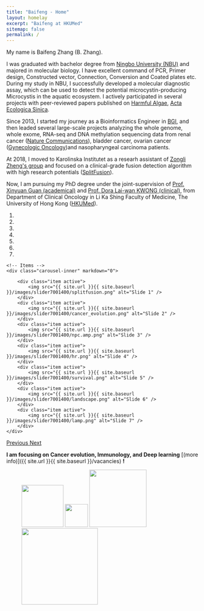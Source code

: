 ```yaml
---
title: "Baifeng - Home"
layout: homelay
excerpt: "Baifeng at HKUMed"
sitemap: false
permalink: /
---
```




My name is Baifeng Zhang (B. Zhang).

I was graduated with bachelor degree from [Ningbo University (NBU)](http://iso.nbu.edu.cn) and majored in molecular biology. I have excellent command of PCR, Primer design, Constructed vector, Connection, Conversion and Coated plates etc. During my study in NBU, I successfully developed a molecular diagnostic assay, which can be used to detect the potential microcystin-producing Microcystis in the aquatic ecosystem. I actively participated in several projects with peer-reviewed papers published on [Harmful Algae](https://doi.org/10.1016/j.hal.2014.04.018), [Acta Ecologica Sinica](https://doi.org/10.5846/stxb201308112059).

Since 2013, I started my journey as a Bioinformatics Engineer in [BGI](https://www.bgi.com/global/), and then leaded several large-scale projects analyzing the whole genome, whole exome, RNA-seq and DNA methylation sequencing data from renal cancer ([Nature Communications](http://zhangbaifeng.github.io/publications/)), bladder cancer, ovarian cancer ([Gynecologic Oncology](http://zhangbaifeng.github.io/publications/))and nasopharyngeal carcinoma patients.

At 2018, I moved to Karolinska Institutet as a researh assistant of [Zongli Zheng's group](https://ki.se/en/research/zongli-zheng) and focused on a clinical-grade fusion detection algorithm with high research potentials ([SplitFusion](https://www.researchsquare.com/article/rs-39138/v1)).

Now, I am pursuing my PhD degree under the joint-supervision of [Prof. Xinyuan Guan (academical)](https://www.oncology.hku.hk/en/Our-Team/Academic-Staff/Professor-Xin-yuan-GUAN/Professor-Xin-yuan-GUAN-Profile) and [Prof. Dora Lai-wan KWONG (clinical)](https://www.oncology.hku.hk/en/Our-Team/Academic-Staff/Professor-Dora-Lai-wan-KWONG/Professor-Dora-Lai-wan-KWONG-Profile), from Department of Clinical Oncology in Li Ka Shing Faculty of Medicine, The University of Hong Kong ([HKUMed](https://www.med.hku.hk/)). 

<div markdown="0" id="carousel" class="carousel slide" data-ride="carousel" data-interval="5000" data-pause="hover" >
    <!-- Menu -->
    <ol class="carousel-indicators">
        <li data-target="#carousel" data-slide-to="1" class="active"></li>
        <li data-target="#carousel" data-slide-to="2" class="active"></li>
        <li data-target="#carousel" data-slide-to="3" class="active"></li>
        <li data-target="#carousel" data-slide-to="4" class="active"></li>
        <li data-target="#carousel" data-slide-to="5" class="active"></li>
        <li data-target="#carousel" data-slide-to="6" class="active"></li>
        <li data-target="#carousel" data-slide-to="7" class="active"></li>
    </ol>

    <!-- Items -->
    <div class="carousel-inner" markdown="0">

        <div class="item active">
            <img src="{{ site.url }}{{ site.baseurl }}/images/slider7001400/splitfusion.png" alt="Slide 1" />
        </div>
        <div class="item active">
            <img src="{{ site.url }}{{ site.baseurl }}/images/slider7001400/cancer_evolution.png" alt="Slide 2" />
        </div>
        <div class="item active">
            <img src="{{ site.url }}{{ site.baseurl }}/images/slider7001400/npc.amp.png" alt="Slide 3" />
        </div>
        <div class="item active">
            <img src="{{ site.url }}{{ site.baseurl }}/images/slider7001400/hr.png" alt="Slide 4" />
        </div>
        <div class="item active">
            <img src="{{ site.url }}{{ site.baseurl }}/images/slider7001400/survival.png" alt="Slide 5" />
        </div>
        <div class="item active">
            <img src="{{ site.url }}{{ site.baseurl }}/images/slider7001400/landscape.png" alt="Slide 6" />
        </div>
        <div class="item active">
            <img src="{{ site.url }}{{ site.baseurl }}/images/slider7001400/lamp.png" alt="Slide 7" />
        </div>
    </div> 
  <a class="left carousel-control" href="#carousel" role="button" data-slide="prev">
    <span class="glyphicon glyphicon-chevron-left" aria-hidden="true"></span>
    <span class="sr-only">Previous</span>
  </a>
  <a class="right carousel-control" href="#carousel" role="button" data-slide="next">
    <span class="glyphicon glyphicon-chevron-right" aria-hidden="true"></span>
    <span class="sr-only">Next</span>
  </a>
</div>

 **I am focusing on Cancer evolution, Immunology, and Deep learning** [(more info)]({{ site.url }}{{ site.baseurl }}/vacancies) **!**
 

<figure class="fourth">
    
  <img src="{{ site.url }}{{ site.baseurl }}/images/logopic/BGI_Logo.png" style="width: 110px">
  <img src="{{ site.url }}{{ site.baseurl }}/images/logopic/MWLC_Logo.JPG" style="width: 60px">
  <img src="{{ site.url }}{{ site.baseurl }}/images/logopic/NBU_Logo.jpg" style="width: 150px">
  <img src="{{ site.url }}{{ site.baseurl }}/images/logopic/hkumed.png" style="width: 200px">
  
</figure>







